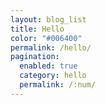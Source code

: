 ```yaml
---
layout: blog_list
title: Hello
color: "#006400"
permalink: /hello/
pagination:
  enabled: true
  category: hello
  permalink: /:num/
---
```

